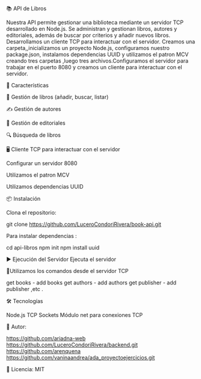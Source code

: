📚 API de Libros

Nuestra  API permite gestionar una biblioteca mediante un servidor TCP desarrollado en Node.js. Se administran y gestionan libros, autores y editoriales,
además de buscar por criterios y  añadir nuevos libros. Desarrollamos un cliente TCP para interactuar con el servidor.
Creamos una carpeta,,inicializamos un proyecto  Node.js, configuramos nuestro package.json, instalamos dependencias UUID y 
utilizamos el patron MCV creando tres carpetas ,luego tres archivos.Configuramos el servidor para trabajar en el puerto 8080 y creamos un cliente para
interactuar con el servidor.

🚀 Características

📖 Gestión de libros (añadir, buscar, listar)

✍️ Gestión de autores

🏢 Gestión de editoriales

🔍 Búsqueda de libros

🖥️ Cliente TCP para interactuar con el servidor

   Configurar un servidor 8080
   
   Utilizamos el patron MCV 

   Utilizamos dependencias UUID 
   
   
📦 Instalación

Clona el repositorio:

 git clone https://github.com/LuceroCondoriRivera/book-api.git

Para instalar dependencias :  

 cd api-libros
 npm init 
 npm  install uuid  
 
 ▶️ Ejecución del Servidor
Ejecuta el servidor

📡Utilizamos los comandos desde el servidor TCP

get books  - add books
get authors  - add authors
get publisher  -  add publisher ,etc .

 🛠️ Tecnologías
 
Node.js
TCP Sockets
Módulo net para conexiones TCP

📌 Autor: 

https://github.com/ariadna-web 
https://github.com/LuceroCondoriRivera/backend.git
https://github.com/arenquena 
https://github.com/vaninaandrea/ada_proyectoejercicios.git

📜 Licencia: MIT
